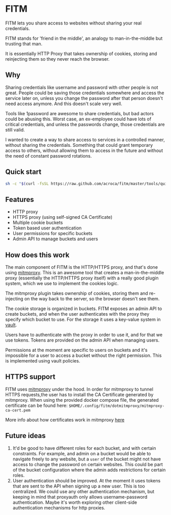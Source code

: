 # FITM

FITM lets you share access to websites without sharing your real credentials.

FITM stands for 'friend in the middle', an analogy to man-in-the-middle but trusting that man.

It is essentially HTTP Proxy that takes ownership of cookies, storing and reinjecting them so they never reach the browser.

## Why

Sharing credentials like username and password with other people is not great. People could be saving those credentials somewhere and access the service later on, unless you change the password after that person doesn't need access anymore. And this doesn't scale very well.

Tools like 1password are awesome to share credentials, but bad actors could be abusing this. Worst case, an ex-employee could have lots of critical credentials, and unless the passwords change, those credentials are still valid.

I wanted to create a way to share access to services in a controlled manner, without sharing the credentials. Something that could grant temporary access to others, without allowing them to access in the future and without the need of constant password rotations.

## Quick start

```bash
sh -c "$(curl -fsSL https://raw.github.com/acroca/fitm/master/tools/quick_start.sh)"
```

## Features

- HTTP proxy
- HTTPS proxy (using self-signed CA Certificate)
- Multiple cookie buckets
- Token based user authentication
- User permissions for specific buckets
- Admin API to manage buckets and users


## How does this work

The main component of FITM is the HTTP/HTTPS proxy, and that's done using [mitmproxy](https://mitmproxy.org/). This is an awesome tool that creates a man-in-the-middle proxy (essentially the HTTP/HTTPS proxy itself) with a really good plugin system, which we use to implement the cookies logic.

The mitmproxy plugin takes ownership of cookies, storing them and re-injecting on the way back to the server, so the browser doesn't see them.

The cookie storage is organized in buckets. FITM exposes an admin API to create buckets, and when the user authenticates with the proxy they specify which bucket to use. For the storage it uses a key-value system in [vault](https://www.vaultproject.io/).

Users have to authenticate with the proxy in order to use it, and for that we use tokens. Tokens are provided on the admin API when managing users.

Permissions at the moment are specific to users on buckets and it's impossible for a user to access a bucket without the right permission. This is implemented using vault policies.

## HTTPS support

FITM uses [mitmproxy](https://mitmproxy.org/) under the hood. In order for mitmproxy to tunnel HTTPS requests,the user
has to install the CA Certificate generated by mitmproxy. When using the provided docker compose file, the generated
certificate can be found here: `$HOME/.config/fitm/dotmitmproxy/mitmproxy-ca-cert.pem`

More info about how certificates work in mitmproxy [here](https://docs.mitmproxy.org/stable/concepts-certificates/)

## Future ideas

1. It'd be good to have different roles for each bucket, and with certain constraints. For example, and admin on a bucket would be able to navigate freely to any website, but a `user` of the bucket might not have access to change the password on certain websites. This could be part of the bucket configuration where the admin adds restrictions for certain roles.
2. User authentication should be improved. At the moment it uses tokens that are sent to the API when signing up a new user. This is too centralized. We could use any other authentication mechanism, but keeping in mind that proxyauth only allows username-password authentication. Maybe it's worth exploring other client-side authentication mechanisms for http proxies.
